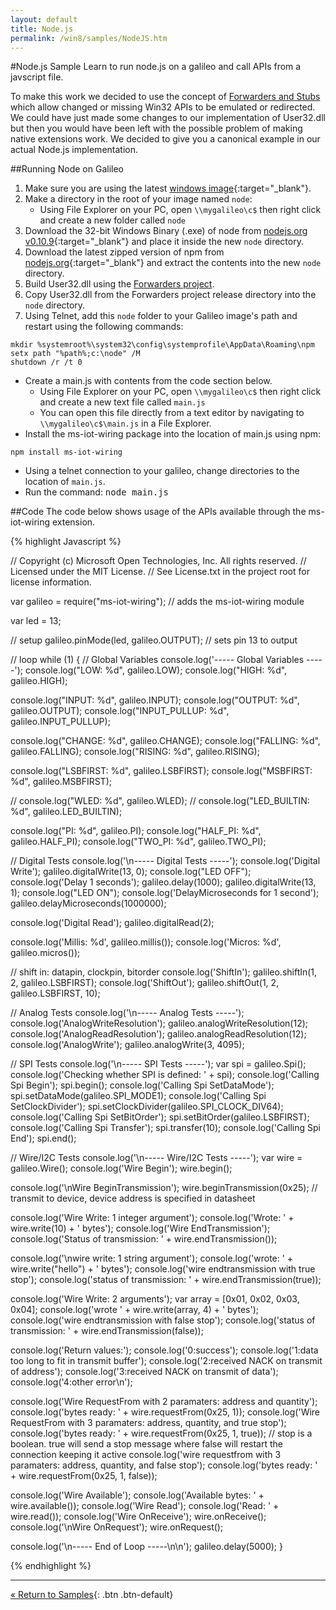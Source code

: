 ```yaml
---
layout: default
title: Node.js
permalink: /win8/samples/NodeJS.htm
---
```


#Node.js Sample
Learn to run node.js on a galileo and call APIs from a javscript file.

To make this work we decided to use the concept of [Forwarders and Stubs](Forwarders.htm) which allow changed or missing Win32 APIs to be emulated or redirected. We could have just made some changes to our implementation of User32.dll but then you would have been left with the possible problem of making native extensions work. We decided to give you a canonical example in our actual Node.js implementation.

##Running Node on Galileo

1. Make sure you are using the latest [windows image](https://connect.microsoft.com/windowsembeddedIoT/Downloads){:target="_blank"}.
1. Make a directory in the root of your image named `node`:
    * Using File Explorer on your PC, open `\\mygalileo\c$` then right click and create a new folder called `node`
1. Download the 32-bit Windows Binary (.exe) of node from [nodejs.org v0.10.9](http://nodejs.org/dist/v0.10.9/){:target="_blank"} and place it inside the new `node` directory.
1. Download the latest zipped version of npm from [nodejs.org](http://nodejs.org/dist/npm/){:target="_blank"} and extract the contents into the new `node` directory.
1. Build User32.dll using the [Forwarders project](https://github.com/ms-iot/forwarders).
1. Copy User32.dll from the Forwarders project release directory into the `node` directory.
1. Using Telnet, add this `node` folder to your Galileo image's path and restart using the following commands:

~~~
mkdir %systemroot%\system32\config\systemprofile\AppData\Roaming\npm
setx path "%path%;c:\node" /M
shutdown /r /t 0
~~~

* Create a main.js with contents from the code section below.
    * Using File Explorer on your PC, open `\\mygalileo\c$` then right click and create a new text file called `main.js`
    * You can open this file directly from a text editor by navigating to `\\mygalileo\c$\main.js` in a File Explorer.
* Install the ms-iot-wiring package into the location of main.js using npm:

~~~
npm install ms-iot-wiring
~~~

* Using a telnet connection to your galileo, change directories to the location of `main.js`.
* Run the command: <kbd>node main.js</kbd>

##Code
The code below shows usage of the APIs available through the ms-iot-wiring extension.

{% highlight Javascript %}

// Copyright (c) Microsoft Open Technologies, Inc.  All rights reserved.
// Licensed under the MIT License. 
// See License.txt in the project root for license information.

var galileo = require("ms-iot-wiring"); // adds the ms-iot-wiring module

var led = 13;

// setup
galileo.pinMode(led, galileo.OUTPUT); // sets pin 13 to output

// loop
while (1) 
{
   // Global Variables
   console.log('----- Global Variables -----');
   console.log("LOW: %d", galileo.LOW);
   console.log("HIGH: %d", galileo.HIGH);
   
   console.log("INPUT: %d", galileo.INPUT);
   console.log("OUTPUT: %d", galileo.OUTPUT);
   console.log("INPUT_PULLUP: %d", galileo.INPUT_PULLUP);
   
   console.log("CHANGE: %d", galileo.CHANGE);
   console.log("FALLING: %d", galileo.FALLING);
   console.log("RISING: %d", galileo.RISING);
   
   console.log("LSBFIRST: %d", galileo.LSBFIRST);
   console.log("MSBFIRST: %d", galileo.MSBFIRST);
   
   // console.log("WLED: %d", galileo.WLED);
   // console.log("LED_BUILTIN: %d", galileo.LED_BUILTIN);
   
   console.log("PI: %d", galileo.PI);
   console.log("HALF_PI: %d", galileo.HALF_PI);
   console.log("TWO_PI: %d", galileo.TWO_PI);

   // Digital Tests
   console.log('\n----- Digital Tests -----');
   console.log('Digital Write');
   galileo.digitalWrite(13, 0);
   console.log("LED OFF");
   console.log('Delay 1 seconds');
   galileo.delay(1000);
   galileo.digitalWrite(13, 1);
   console.log("LED ON");
   console.log('DelayMicroseconds for 1 second');
   galileo.delayMicroseconds(1000000);
   
   console.log('Digital Read');
   galileo.digitalRead(2);
   
   console.log('Millis: %d', galileo.millis());
   console.log('Micros: %d', galileo.micros());
   
   // shift in: datapin, clockpin, bitorder
   console.log('ShiftIn');
   galileo.shiftIn(1, 2, galileo.LSBFIRST);
   console.log('ShiftOut');
   galileo.shiftOut(1, 2, galileo.LSBFIRST, 10);
   
   // Analog Tests
   console.log('\n----- Analog Tests -----');
   console.log('AnalogWriteResolution');
   galileo.analogWriteResolution(12);
   console.log('AnalogReadResolution');
   galileo.analogReadResolution(12);
   console.log('AnalogWrite');
   galileo.analogWrite(3, 4095);
   
   // SPI Tests
   console.log('\n----- SPI Tests -----');
   var spi = galileo.Spi();
   console.log('Checking whether SPI is defined: ' + spi);
   console.log('Calling Spi Begin');
   spi.begin();
   console.log('Calling Spi SetDataMode');
   spi.setDataMode(galileo.SPI_MODE1);
   console.log('Calling Spi SetClockDivider');
   spi.setClockDivider(galileo.SPI_CLOCK_DIV64);
   console.log('Calling Spi SetBitOrder');
   spi.setBitOrder(galileo.LSBFIRST);
   console.log('Calling Spi Transfer');
   spi.transfer(10);
   console.log('Calling Spi End');
   spi.end();
   
   // Wire/I2C Tests
   console.log('\n----- Wire/I2C Tests -----');
   var wire = galileo.Wire();
   console.log('Wire Begin');
   wire.begin();
   
   console.log('\nWire BeginTransmission');
   wire.beginTransmission(0x25); // transmit to device, device address is specified in datasheet
   
   console.log('Wire Write: 1 integer argument');
   console.log('Wrote: ' + wire.write(10) + ' bytes');
   console.log('Wire EndTransmission');
   console.log('Status of transmission: ' + wire.endTransmission()); 
   
   console.log('\nwire write: 1 string argument');
   console.log('wrote: ' + wire.write("hello") + ' bytes');
   console.log('wire endtransmission with true stop');
   console.log('status of transmission: ' + wire.endTransmission(true));

   console.log('Wire Write: 2 arguments');
   var array = [0x01, 0x02, 0x03, 0x04];
   console.log('wrote ' + wire.write(array, 4) + ' bytes');
   console.log('wire endtransmission with false stop');
   console.log('status of transmission: ' + wire.endTransmission(false));
   
   console.log('Return values:');
   console.log('0:success');
   console.log('1:data too long to fit in transmit buffer');
   console.log('2:received NACK on transmit of address');
   console.log('3:received NACK on transmit of data');
   console.log('4:other error\n');
   
   console.log('Wire RequestFrom with 2 paramaters: address and quantity');
   console.log('bytes ready: ' + wire.requestFrom(0x25, 1));
   console.log('Wire RequestFrom with 3 paramaters: address, quantity, and true stop');
   console.log('bytes ready: ' + wire.requestFrom(0x25, 1, true)); // stop is a boolean. true will send a stop message where false will restart the connection keeping it active
   console.log('wire requestfrom with 3 paramaters: address, quantity, and false stop');
   console.log('bytes ready: ' + wire.requestFrom(0x25, 1, false));
   
   console.log('Wire Available');
   console.log('Available bytes: ' + wire.available());
   console.log('Wire Read');
   console.log('Read: ' + wire.read());
   console.log('Wire OnReceive');
   wire.onReceive();
   console.log('\nWire OnRequest');
   wire.onRequest();
   
   console.log('\n----- End of Loop -----\n\n');
   galileo.delay(5000);
}

{% endhighlight %}


---
[&laquo; Return to Samples](SampleApps.htm){: .btn .btn-default} 
